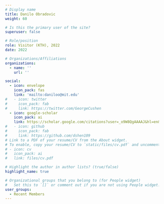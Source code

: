 ```yaml
---
# Display name
title: Danilo Obradovic
weight: 60

# Is this the primary user of the site?
superuser: false

# Role/position
role: Visitor (KTH), 2022
date: 2022

# Organizations/Affiliations
organizations:
  - name: ''
    url: ''

social:
  - icon: envelope
    icon_pack: fas
    link: 'mailto:daniloo@mit.edu'
#   - icon: twitter
#     icon_pack: fab
#     link: https://twitter.com/GeorgeCushen
  - icon: google-scholar
    icon_pack: ai
    link: https://scholar.google.com/citations?user=_o9W8QgAAAAJ&hl=en&oi=sra
#   - icon: github
#     icon_pack: fab
#     link: https://github.com/dshen109
# Link to a PDF of your resume/CV from the About widget.
# To enable, copy your resume/CV to `static/files/cv.pdf` and uncomment the lines below.
# - icon: cv
#   icon_pack: ai
#   link: files/cv.pdf

# Highlight the author in author lists? (true/false)
highlight_name: true

# Organizational groups that you belong to (for People widget)
#   Set this to `[]` or comment out if you are not using People widget.
user_groups:
  - Recent Members
---
```

